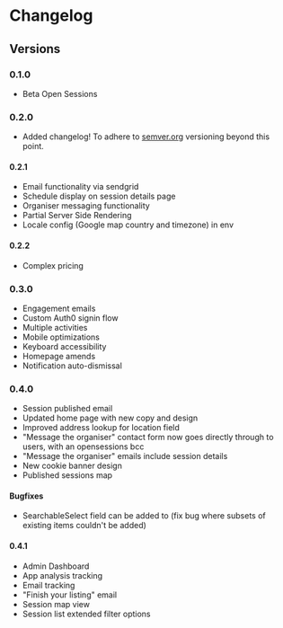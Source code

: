 # Changelog

## Versions

### 0.1.0

- Beta Open Sessions

### 0.2.0

- Added changelog! To adhere to [semver.org](http://semver.org/) versioning beyond this point.

#### 0.2.1

- Email functionality via sendgrid
- Schedule display on session details page
- Organiser messaging functionality
- Partial Server Side Rendering
- Locale config (Google map country and timezone) in env

#### 0.2.2

- Complex pricing

### 0.3.0

- Engagement emails
- Custom Auth0 signin flow
- Multiple activities
- Mobile optimizations
- Keyboard accessibility
- Homepage amends
- Notification auto-dismissal

### 0.4.0

- Session published email
- Updated home page with new copy and design
- Improved address lookup for location field
- "Message the organiser" contact form now goes directly through to users, with an opensessions bcc
- "Message the organiser" emails include session details
- New cookie banner design
- Published sessions map

#### Bugfixes

- SearchableSelect field can be added to (fix bug where subsets of existing items couldn't be added)

#### 0.4.1

- Admin Dashboard
- App analysis tracking
- Email tracking
- "Finish your listing" email
- Session map view
- Session list extended filter options
